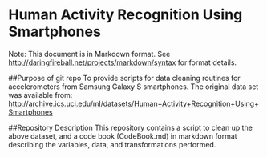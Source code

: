 # Human Activity Recognition Using Smartphones
Note: This document is in Markdown format. See <http://daringfireball.net/projects/markdown/syntax> for format details.

##Purpose of git repo
To provide scripts for data cleaning routines for accelerometers from Samsung Galaxy S smartphones. The original data set was available from: <http://archive.ics.uci.edu/ml/datasets/Human+Activity+Recognition+Using+Smartphones>

##Repository Description
This repository contains a script to clean up the above dataset, and a code book (CodeBook.md) in markdown format describing the variables, data, and transformations performed. 